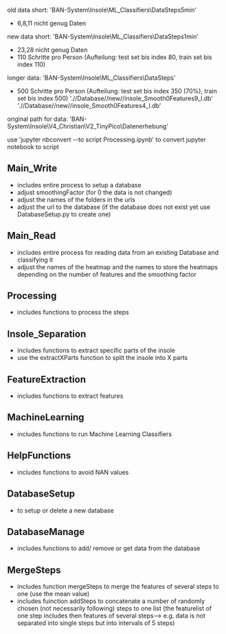 old data short: 
'BAN-System\Insole\ML_Classifiers\DataSteps5min'
- 6,8,11 nicht genug Daten 

new data short: 
'BAN-System\Insole\ML_Classifiers\DataSteps1min'
- 23,28 nicht genug Daten
- 110 Schritte pro Person (Aufteilung: test set bis index 80, train set bis index 110)

longer data:
'BAN-System\Insole\ML_Classifiers\DataSteps'
- 500 Schritte pro Person (Aufteilung: test set bis index 350 (70%), train set bis index 500)
'.//Database//new//insole_Smooth0Features9_l.db'
'.//Database//new//insole_Smooth0Features4_l.db'

original path for data: 
'BAN-System\Insole\V4_Christian\V2_TinyPico\Datenerhebung'


use 'jupyter nbconvert --to script Processing.ipynb' to convert jupyter notebook to script

## Main_Write
- includes entire process to setup a database 
- adjust smoothingFactor (for 0 the data is not changed)
- adjust the names of the folders in the urls
- adjust the url to the database (if the database does not exist yet use DatabaseSetup.py to create one)

## Main_Read
- includes entire process for reading data from an existing Database and classifying it
- adjust the names of the heatmap and the names to store the heatmaps depending on the number of features and the smoothing factor

## Processing 
- includes functions to process the steps

## Insole_Separation
- includes functions to extract specific parts of the insole 
- use the extractXParts function to split the insole into X parts

## FeatureExtraction
- includes functions to extract features

## MachineLearning
- includes functions to run Machine Learning Classifiers

## HelpFunctions
- includes functions to avoid NAN values

## DatabaseSetup
- to setup or delete a new database

## DatabaseManage
- includes functions to add/ remove or get data from the database

## MergeSteps
- includes function mergeSteps to merge the features of several steps to one (use the mean value) 
- includes fuinction addSteps to concatenate a number of randomly chosen (not necessarily following) steps to one list (the featurelist of one step includes then features of several steps--> e.g. data is not separated into single steps but into intervals of 5 steps) 
